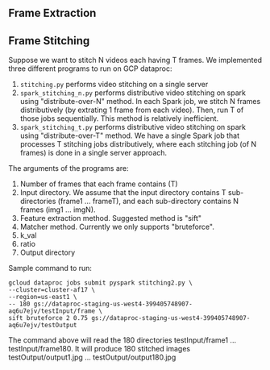 ## Frame Extraction

## Frame Stitching
Suppose we want to stitch N videos each having T frames. We implemented three different programs to run on GCP dataproc:
1. `stitching.py` performs video stitching on a single server
2. `spark_stitching_n.py` performs distributive video stitching on spark using "distribute-over-N" method. In each Spark job, we stitch N frames distributively (by extrating 1 frame from each video). Then, run T of those jobs sequentially. This method is relatively inefficient.
3. `spark_stitching_t.py` performs distributive video stitching on spark using "distribute-over-T" method. We have a single Spark job that processes T stitching jobs distributively, where each stitching job (of N frames) is done in a single server approach.

The arguments of the programs are:
1. Number of frames that each frame contains (T)
2. Input directory. We assume that the input directory contains T sub-directories (frame1 ... frameT), and each sub-directory contains N frames (img1 ... imgN).
3. Feature extraction method. Suggested method is "sift"
4. Matcher method. Currently we only supports "bruteforce".
5. k_val
6. ratio
7. Output directory

Sample command to run:
```
gcloud dataproc jobs submit pyspark stitching2.py \
--cluster=cluster-af17 \
--region=us-east1 \
-- 180 gs://dataproc-staging-us-west4-399405748907-aq6u7ejv/testInput/frame \
sift bruteforce 2 0.75 gs://dataproc-staging-us-west4-399405748907-aq6u7ejv/testOutput
```

The command above will read the 180 directories testInput/frame1 ... testInput/frame180. It will produce 180 stitched images testOutput/output1.jpg ... testOutput/output180.jpg





